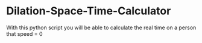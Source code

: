 # Dilation-Space-Time-Calculator
With this python script you will be able to calculate the real time on a person that speed = 0
